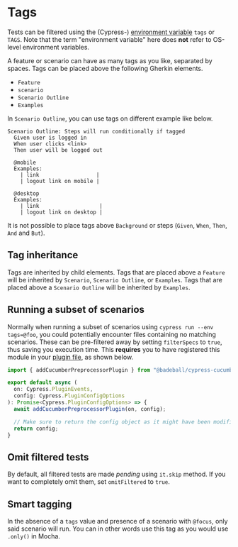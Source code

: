 # Tags

Tests can be filtered using the (Cypress-) [environment variable](https://docs.cypress.io/guides/guides/environment-variables) `tags` or `TAGS`. Note that the term "environment variable" here does **not** refer to OS-level environment variables.

A feature or scenario can have as many tags as you like, separated by spaces. Tags can be placed above the following Gherkin elements.

* `Feature`
* `scenario`
* `Scenario Outline`
* `Examples`

In `Scenario Outline`, you can use tags on different example like below.

```cucumber
Scenario Outline: Steps will run conditionally if tagged
  Given user is logged in
  When user clicks <link>
  Then user will be logged out

  @mobile
  Examples:
    | link                  |
    | logout link on mobile |

  @desktop
  Examples:
    | link                   |
    | logout link on desktop |
```

It is not possible to place tags above `Background` or steps (`Given`, `When`, `Then`, `And` and `But`).

## Tag inheritance

Tags are inherited by child elements. Tags that are placed above a `Feature` will be inherited by `Scenario`, `Scenario Outline`, or `Examples`. Tags that are placed above a `Scenario Outline` will be inherited by `Examples`.

## Running a subset of scenarios

Normally when running a subset of scenarios using `cypress run --env tags=@foo`, you could potentially encounter files containing no matching scenarios. These can be pre-filtered away by setting `filterSpecs` to `true`, thus saving you execution time. This **requires** you to have registered this module in your [plugin file](https://docs.cypress.io/guides/core-concepts/writing-and-organizing-tests#Plugins-file), as shown below.

```ts
import { addCucumberPreprocessorPlugin } from "@badeball/cypress-cucumber-preprocessor";

export default async (
  on: Cypress.PluginEvents,
  config: Cypress.PluginConfigOptions
): Promise<Cypress.PluginConfigOptions> => {
  await addCucumberPreprocessorPlugin(on, config);

  // Make sure to return the config object as it might have been modified by the plugin.
  return config;
}
```

## Omit filtered tests

By default, all filtered tests are made *pending* using `it.skip` method. If you want to completely omit them, set `omitFiltered` to `true`.

## Smart tagging

In the absence of a `tags` value and presence of a scenario with `@focus`, only said scenario will run. You can in other words use this tag as you would use `.only()` in Mocha.
